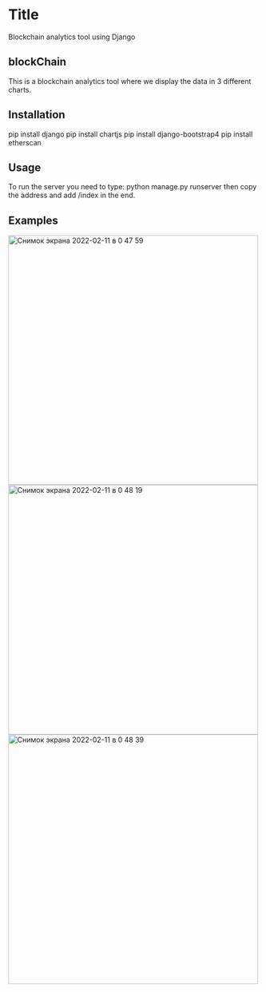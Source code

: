 # Title
Blockchain analytics tool using Django
## blockChain
This is a blockchain analytics tool where we display the data in 3 different charts. 
## Installation
pip install django 
pip install chartjs
pip install django-bootstrap4
pip install etherscan
## Usage 
To run the server you need to type: python manage.py runserver
then copy the address and add /index in the end.
## Examples
<img width="500" alt="Снимок экрана 2022-02-11 в 0 47 59" src="https://user-images.githubusercontent.com/98107228/153476084-fb4915ff-2c37-4b35-b3bd-57f82dbef3b3.png">

<img width="500" alt="Снимок экрана 2022-02-11 в 0 48 19" src="https://user-images.githubusercontent.com/98107228/153476174-bac555a1-b586-4cc1-a4c5-49a46a20cb98.png">

<img width="500" alt="Снимок экрана 2022-02-11 в 0 48 39" src="https://user-images.githubusercontent.com/98107228/153476180-950194d7-7874-494d-9594-c1ad8a22a1bb.png">
